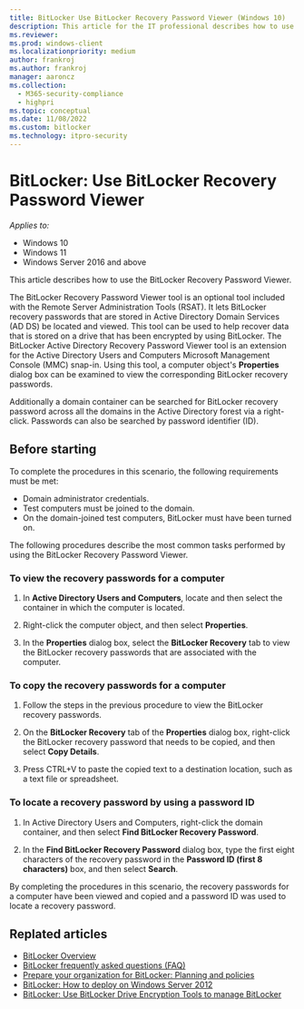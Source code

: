 ```yaml
---
title: BitLocker Use BitLocker Recovery Password Viewer (Windows 10)
description: This article for the IT professional describes how to use the BitLocker Recovery Password Viewer.
ms.reviewer: 
ms.prod: windows-client
ms.localizationpriority: medium
author: frankroj
ms.author: frankroj
manager: aaroncz
ms.collection: 
  - M365-security-compliance
  - highpri
ms.topic: conceptual
ms.date: 11/08/2022
ms.custom: bitlocker
ms.technology: itpro-security
---
```


# BitLocker: Use BitLocker Recovery Password Viewer

*Applies to:*

- Windows 10
- Windows 11
- Windows Server 2016 and above

This article describes how to use the BitLocker Recovery Password Viewer.

The BitLocker Recovery Password Viewer tool is an optional tool included with the Remote Server Administration Tools (RSAT). It lets BitLocker recovery passwords that are stored in Active Directory Domain Services (AD DS) be located and viewed. This tool can be used to help recover data that is stored on a drive that has been encrypted by using BitLocker. The BitLocker Active Directory Recovery Password Viewer tool is an extension for the Active Directory Users and Computers Microsoft Management Console (MMC) snap-in. Using this tool, a computer object's **Properties** dialog box can be examined to view the corresponding BitLocker recovery passwords.

Additionally a domain container can be searched for BitLocker recovery password across all the domains in the Active Directory forest via a right-click. Passwords can also be searched by password identifier (ID).

## Before starting

To complete the procedures in this scenario, the following requirements must be met:

- Domain administrator credentials.
- Test computers must be joined to the domain.
- On the domain-joined test computers, BitLocker must have been turned on.

The following procedures describe the most common tasks performed by using the BitLocker Recovery Password Viewer.

### To view the recovery passwords for a computer

1. In **Active Directory Users and Computers**, locate and then select the container in which the computer is located.

2. Right-click the computer object, and then select **Properties**.

3. In the **Properties** dialog box, select the **BitLocker Recovery** tab to view the BitLocker recovery passwords that are associated with the computer.

### To copy the recovery passwords for a computer

1. Follow the steps in the previous procedure to view the BitLocker recovery passwords.

2. On the **BitLocker Recovery** tab of the **Properties** dialog box, right-click the BitLocker recovery password that needs to be copied, and then select **Copy Details**.

3. Press CTRL+V to paste the copied text to a destination location, such as a text file or spreadsheet.

### To locate a recovery password by using a password ID

1. In Active Directory Users and Computers, right-click the domain container, and then select **Find BitLocker Recovery Password**.

2. In the **Find BitLocker Recovery Password** dialog box, type the first eight characters of the recovery password in the **Password ID (first 8 characters)** box, and then select **Search**.

By completing the procedures in this scenario, the recovery passwords for a computer have been viewed and copied and a password ID was used to locate a recovery password.

## Replated articles

- [BitLocker Overview](bitlocker-overview.md)
- [BitLocker frequently asked questions (FAQ)](bitlocker-frequently-asked-questions.yml)
- [Prepare your organization for BitLocker: Planning and policies](prepare-your-organization-for-bitlocker-planning-and-policies.md)
- [BitLocker: How to deploy on Windows Server 2012](bitlocker-how-to-deploy-on-windows-server.md)
- [BitLocker: Use BitLocker Drive Encryption Tools to manage BitLocker](bitlocker-use-bitlocker-drive-encryption-tools-to-manage-bitlocker.md)
